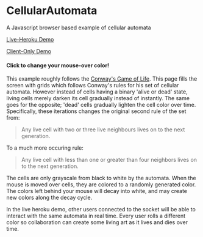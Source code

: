 # CellularAutomata
A Javascript browser based example of cellular automata

[Live-Heroku Demo](https://cellularautomata.herokuapp.com/)

[Client-Only Demo](https://people.rit.edu/dxl1720/ComputationalAesthetics/conwayMod.html)

#### Click to change your mouse-over color!

This example roughly follows the [Conway's Game of Life](https://en.wikipedia.org/wiki/Conway%27s_Game_of_Life). This page fills the screen with grids which follows Conway's rules for his set of cellular automata. However instead of cells having a binary 'alive or dead' state, living cells merely darken its cell gradually instead of instantly. The same goes for the opposite; 'dead' cells gradually lighten the cell color over time. Specifically, these iterations changes the original second rule of the set from:

> Any live cell with two or three live neighbours lives on to the next generation.

To a much more occuring rule:

> Any live cell with less than one or greater than four neighbors lives on to the next generation.

The cells are only grayscale from black to white by the automata. When the mouse is moved over cells, they are colored to a randomly generated color. The colors left behind your mouse will decay into white, and may create new colors along the decay cycle.

In the live heroku demo, other users connected to the socket will be able to interact with the same automata in real time. Every user rolls a different color so collaboration can create some living art as it lives and dies over time.
